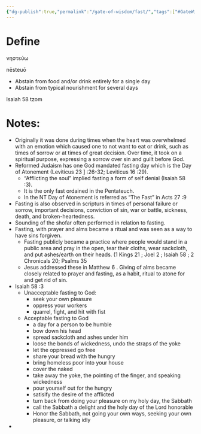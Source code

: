 ```yaml
---
{"dg-publish":true,"permalink":"/gate-of-wisdom/fast/","tags":["#GateWisdom","#F"]}
---
```


# Define
νηστεύω

nēsteuō

- Abstain from food and/or drink entirely for a single day
- Abstain from typical nourishment for several days

Isaiah 58 tzom

# Notes:
- Originally it was done during times when the heart was overwhelmed with an emotion which caused one to not want to eat or drink, such as times of sorrow or at times of great decision. Over time, it took on a spiritual purpose, expressing a sorrow over sin and guilt before God.
- Reformed Judaism has one God mandated fasting day which is the Day of Atonement (Leviticus 23 ] :26-32; Leviticus 16  :29). 
	 - “Afflicting the soul” implied fasting a form of self denial (Isaiah 58  :3). 
	 - It is the only fast ordained in the Pentateuch.
	 - In the NT Day of Atonement is  referred as “The Fast” in Acts 27  :9
- Fasting is also observed in scripturs in times of personal failure or sorrow, important decisions, conviction of sin, war or battle, sickness, death, and broken-heartedness.
- Sounding of the shofar often performed in relation to fasting.
- Fasting, with prayer and alms became a ritual and was seen as a way to have sins forgiven.
	 - Fasting publicly became a practice where people would stand in a public area and pray in the open, tear their cloths, wear sackcloth, and put ashes/earth on their heads. (1 Kings 21 ; Joel 2 ; Isaiah 58 ; 2 Chronicals 20; Psalms 35 
	 - Jesus addressed these in Matthew 6 . Giving of alms became closely related to prayer and fasting, as a habit, ritual to atone for and get rid of sin.
- Isaiah 58  :3 
	 - Unacceptable fasting to God:
		 - seek your own pleasure
		 - oppress your workers
		 - quarrel, fight, and hit with fist 
	 - Acceptable fasting to God
		 - a day for a person to be humble
		 - bow down his head
		 - spread sackcloth and ashes under him
		 - loose the bonds of wickedness, undo the straps of the yoke
		 - let the oppressed go free
		 - share your bread with the hungry
		 - bring homeless poor into your house
		 - cover the naked
		 - take away the yoke, the pointing of the finger, and speaking wickedness
		 - pour yourself out for the hungry
		 - satisify the desire of the afflicted
		 - turn back from doing your pleasure on my holy day, the Sabbath
		 - call the Sabbath a delight and the holy day of the Lord honorable
		 - Honor the Sabbath, not going your own ways, seeking your own pleasure, or talking idly
- 


